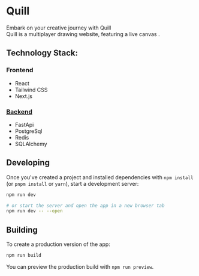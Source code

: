 # Quill

Embark on your creative journey with Quill <br/>
Quill is a multiplayer drawing website, featuring a live canvas .

## Technology Stack:

### Frontend

- React
- Tailwind CSS
- Next.js

### [Backend](https://github.com/anand2312/quill-server)

- FastApi
- PostgreSql
- Redis
- SQLAlchemy

## Developing

Once you've created a project and installed dependencies with `npm install` (or `pnpm install` or `yarn`), start a development server:

```bash
npm run dev

# or start the server and open the app in a new browser tab
npm run dev -- --open
```

## Building

To create a production version of the app:

```bash
npm run build
```

You can preview the production build with `npm run preview`.
